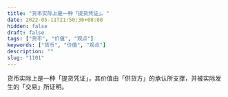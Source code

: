 ```yaml
---
title: "货币实际上是一种「提货凭证」。"
date: 2022-05-11T21:50:36+08:00
hidden: false
draft: false
tags: ["货币", "价值", "观点"]
keywords: ["货币", "价值", "观点"]
description: ""
slug: "1101"
---
```


货币实际上是一种「提货凭证」，其价值由「供货方」的承认所支撑，并被实际发生的「交易」所证明。
